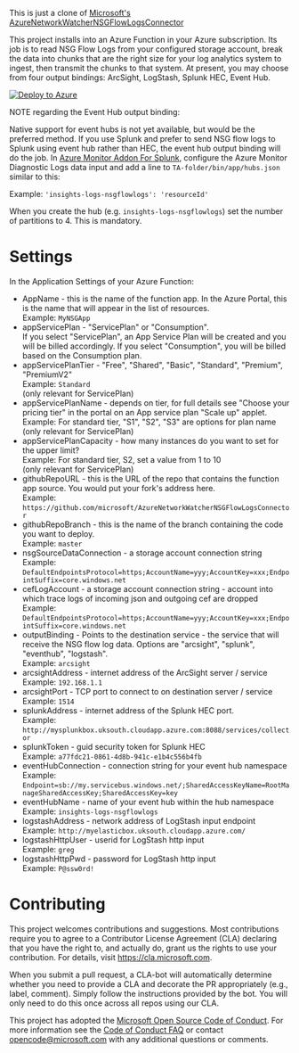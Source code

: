 This is just a clone of [Microsoft's AzureNetworkWatcherNSGFlowLogsConnector](https://github.com/microsoft/AzureNetworkNSGFlowLogsConnector)

This project installs into an Azure Function in your Azure subscription. Its job is to read NSG Flow Logs from your configured storage account, break the data into chunks that are the right size for your log analytics system to ingest, then transmit the chunks to that system. At present, you may choose from four output bindings: ArcSight, LogStash, Splunk HEC, Event Hub.  


[![Deploy to Azure](http://azuredeploy.net/deploybutton.png)](https://portal.azure.com/#create/Microsoft.Template/uri/https%3A%2F%2Fraw.githubusercontent.com%2Fsebastus%2FAzureFunctionDeployment%2FNwNSGFlowLogs%2FazureDeploy.json)


NOTE regarding the Event Hub output binding:  

Native support for event hubs is not yet available, but would be the preferred method. If you use Splunk and prefer to send NSG flow logs to Splunk using event hub rather than HEC, the event hub output binding will do the job. In [Azure Monitor Addon For Splunk](https://github.com/Microsoft/AzureMonitorAddonForSplunk), configure the Azure Monitor Diagnostic Logs data input and add a line to ```TA-folder/bin/app/hubs.json``` similar to this:  

Example: ```'insights-logs-nsgflowlogs': 'resourceId'```  

When you create the hub (e.g. ```insights-logs-nsgflowlogs```) set the number of partitions to 4. This is mandatory.

# Settings

In the Application Settings of your Azure Function:
* AppName                     - this is the name of the function app. In the Azure Portal, this is the name that will appear in the list of resources.  
   Example: ```MyNSGApp```  
* appServicePlan              - "ServicePlan" or "Consumption".  
   If you select "ServicePlan", an App Service Plan will be created and you will be billed accordingly. If you select "Consumption", you will be billed based on the Consumption plan.  
* appServicePlanTier          - "Free", "Shared", "Basic", "Standard", "Premium", "PremiumV2"  
   Example: ```Standard```  
   (only relevant for ServicePlan)  
* appServicePlanName          - depends on tier, for full details see "Choose your pricing tier" in the portal on an App service plan "Scale up" applet.  
   Example: For standard tier, "S1", "S2", "S3" are options for plan name  
   (only relevant for ServicePlan)  
* appServicePlanCapacity      - how many instances do you want to set for the upper limit?  
   Example: For standard tier, S2, set a value from 1 to 10  
   (only relevant for ServicePlan)  
* githubRepoURL                     - this is the URL of the repo that contains the function app source. You would put your fork's address here.  
   Example: ```https://github.com/microsoft/AzureNetworkWatcherNSGFlowLogsConnector```  
* githubRepoBranch                  - this is the name of the branch containing the code you want to deploy.  
   Example: ```master```  
* nsgSourceDataConnection     - a storage account connection string  
   Example: ```DefaultEndpointsProtocol=https;AccountName=yyy;AccountKey=xxx;EndpointSuffix=core.windows.net```  
* cefLogAccount               - a storage account connection string - account into which trace logs of incoming json and outgoing cef are dropped  
   Example: ```DefaultEndpointsProtocol=https;AccountName=yyy;AccountKey=xxx;EndpointSuffix=core.windows.net```  
* outputBinding               - Points to the destination service - the service that will receive the NSG flow log data. Options are "arcsight", "splunk", "eventhub", "logstash".  
   Example: ```arcsight```  
* arcsightAddress             - internet address of the ArcSight server / service  
   Example: ```192.168.1.1```  
* arcsightPort                - TCP port to connect to on destination server / service  
   Example: ```1514```
* splunkAddress               - internet address of the Splunk HEC port.  
   Example: ```http://mysplunkbox.uksouth.cloudapp.azure.com:8088/services/collector```  
* splunkToken                 - guid security token for Splunk HEC  
   Example: ```a77fdc21-0861-4d8b-941c-e1b4c556b4fb```
* eventHubConnection          - connection string for your event hub namespace  
   Example: ```Endpoint=sb://my.servicebus.windows.net/;SharedAccessKeyName=RootManageSharedAccessKey;SharedAccessKey=key```
* eventHubName                - name of your event hub within the hub namespace  
   Example: ```insights-logs-nsgflowlogs```  
* logstashAddress             - network address of LogStash input endpoint  
   Example: ```http://myelasticbox.uksouth.cloudapp.azure.com/```  
* logstashHttpUser            - userid for LogStash http input  
   Example: ```greg```  
* logstashHttpPwd             - password for LogStash http input  
   Example: ```P@ssw0rd!```  


# Contributing

This project welcomes contributions and suggestions.  Most contributions require you to agree to a
Contributor License Agreement (CLA) declaring that you have the right to, and actually do, grant us
the rights to use your contribution. For details, visit https://cla.microsoft.com.

When you submit a pull request, a CLA-bot will automatically determine whether you need to provide
a CLA and decorate the PR appropriately (e.g., label, comment). Simply follow the instructions
provided by the bot. You will only need to do this once across all repos using our CLA.

This project has adopted the [Microsoft Open Source Code of Conduct](https://opensource.microsoft.com/codeofconduct/).
For more information see the [Code of Conduct FAQ](https://opensource.microsoft.com/codeofconduct/faq/) or
contact [opencode@microsoft.com](mailto:opencode@microsoft.com) with any additional questions or comments.
